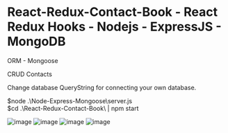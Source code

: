 # React-Redux-Contact-Book - React Redux Hooks - Nodejs - ExpressJS - MongoDB

ORM - Mongoose

CRUD Contacts 

Change database QueryString for connecting your own database.

$node .\Node-Express-Mongoose\server.js  
$cd .\React-Redux-Contact-Book\ | npm start
    
![image](https://user-images.githubusercontent.com/60510780/133980550-4dab52eb-ee1f-4a5e-95cd-8d190a07b57c.png)
![image](https://user-images.githubusercontent.com/60510780/133980575-2f4123fa-5ac3-4f22-8864-eecca561a0bb.png)
![image](https://user-images.githubusercontent.com/60510780/133980608-ee8f8b57-f263-4414-8a93-c733a8149b25.png)
![image](https://user-images.githubusercontent.com/60510780/133980724-7bdf6343-00e5-4c01-8795-cac4c0e18407.png)

